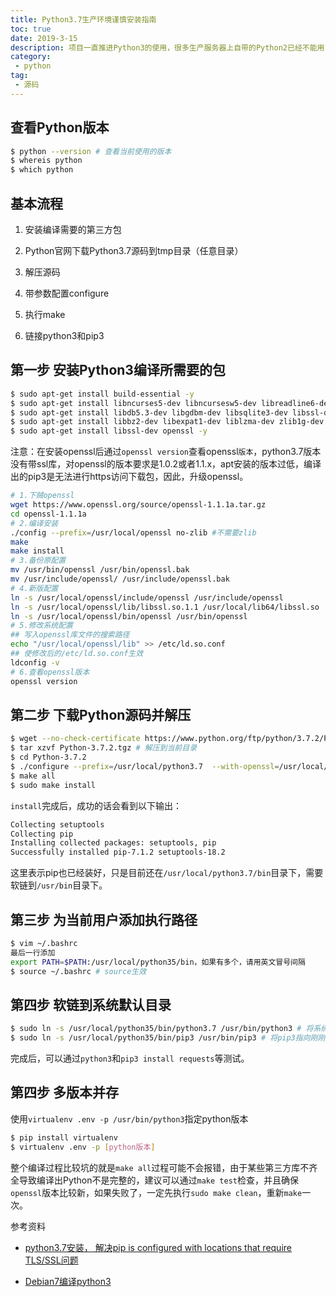 ```yaml
---
title: Python3.7生产环境谨慎安装指南
toc: true
date: 2019-3-15
description: 项目一直推进Python3的使用，很多生产服务器上自带的Python2已经不能用了，需要通过源码安装Python3.7，编译安装过程有比较多隐藏的坑点，这里分享Debian7上安装Python3的过程。
category: 
 - python
tag:
 - 源码
---
```


## 查看Python版本

```bash
$ python --version # 查看当前使用的版本
$ whereis python
$ which python
```

## 基本流程

1. 安装编译需要的第三方包

2. Python官网下载Python3.7源码到tmp目录（任意目录）

3. 解压源码

4. 带参数配置configure

5. 执行make

6. 链接python3和pip3

## 第一步 安装Python3编译所需要的包

```bash
$ sudo apt-get install build-essential -y
$ sudo apt-get install libncurses5-dev libncursesw5-dev libreadline6-dev -y
$ sudo apt-get install libdb5.3-dev libgdbm-dev libsqlite3-dev libssl-dev -y
$ sudo apt-get install libbz2-dev libexpat1-dev liblzma-dev zlib1g-dev -y
$ sudo apt-get install libssl-dev openssl -y
```

注意：在安装openssl后通过`openssl version`查看openssl`版本`，python3.7版本没有带ssl库，对openssl的版本要求是1.0.2或者1.1.x，apt安装的版本过低，编译出的pip3是无法进行https访问下载包，因此，升级openssl。

```bash
# 1.下贼openssl
wget https://www.openssl.org/source/openssl-1.1.1a.tar.gz
cd openssl-1.1.1a
# 2.编译安装
./config --prefix=/usr/local/openssl no-zlib #不需要zlib
make
make install
# 3.备份原配置
mv /usr/bin/openssl /usr/bin/openssl.bak
mv /usr/include/openssl/ /usr/include/openssl.bak
# 4.新版配置
ln -s /usr/local/openssl/include/openssl /usr/include/openssl
ln -s /usr/local/openssl/lib/libssl.so.1.1 /usr/local/lib64/libssl.so
ln -s /usr/local/openssl/bin/openssl /usr/bin/openssl
# 5.修改系统配置
## 写入openssl库文件的搜索路径
echo "/usr/local/openssl/lib" >> /etc/ld.so.conf
## 使修改后的/etc/ld.so.conf生效 
ldconfig -v
# 6.查看openssl版本
openssl version
```

## 第二步 下载Python源码并解压

```bash
$ wget --no-check-certificate https://www.python.org/ftp/python/3.7.2/Python-3.7.2.tgz
$ tar xzvf Python-3.7.2.tgz # 解压到当前目录
$ cd Python-3.7.2
$ ./configure --prefix=/usr/local/python3.7  --with-openssl=/usr/local/openssl # openssl文件夹指向第一步安装的openssl目录
$ make all
$ sudo make install
```

`install`完成后，成功的话会看到以下输出：

```bash
Collecting setuptools
Collecting pip
Installing collected packages: setuptools, pip
Successfully installed pip-7.1.2 setuptools-18.2
```

这里表示pip也已经装好，只是目前还在`/usr/local/python3.7/bin`目录下，需要软链到`/usr/bin`目录下。

## 第三步 为当前用户添加执行路径

```bash
$ vim ~/.bashrc
最后一行添加
export PATH=$PATH:/usr/local/python35/bin，如果有多个，请用英文冒号间隔
$ source ~/.bashrc # source生效
```

## 第四步 软链到系统默认目录

```bash
$ sudo ln -s /usr/local/python35/bin/python3.7 /usr/bin/python3 # 将系统命令python3指向刚刚安装的python
$ sudo ln -s /usr/local/python35/bin/pip3 /usr/bin/pip3 # 将pip3指向刚刚安装的pip
```

完成后，可以通过`python3`和`pip3 install requests`等测试。

## 第四步 多版本并存

使用`virtualenv .env -p /usr/bin/python3`指定python版本

```bash
$ pip install virtualenv
$ virtualenv .env -p [python版本]
```

整个编译过程比较坑的就是`make all`过程可能不会报错，由于某些第三方库不齐全导致编译出Python不是完整的，建议可以通过`make test`检查，并且确保`openssl`版本比较新，如果失败了，一定先执行`sudo make clean`，重新`make`一次。

参考资料

- [python3.7安装， 解决pip is configured with locations that require TLS/SSL问题](https://blog.csdn.net/lkgCSDN/article/details/84403329)

- [Debian7编译python3](https://www.jianshu.com/p/977b51cee0fa)




















